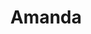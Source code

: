 ---
title: Amanda
artigo: a
picture: /images/a/Amanda.jpg
background: /images/fundos/listradopoa2.jpg
style: style-vermelho2
description: Ai, que lindo o significado do...
full-description:  Ai, que lindo o significado do nome Amanda! Ele tem origem no latim, Amandus, e quer dizer “aquela que deve ser amada! Além disso, trata-se de um nome in-ter-na-ci-o-nal, meu bem, pois a grafia é a mesma em vários países! Menina de sorte, essa Amanda, hein?!  
---